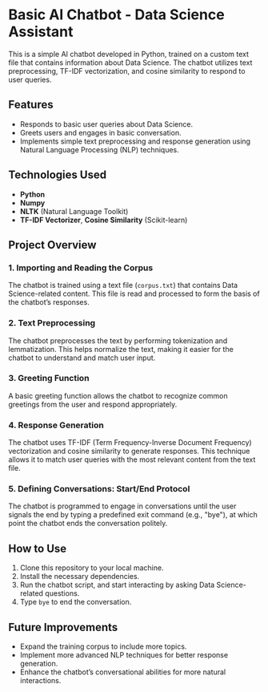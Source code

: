 

# Basic AI Chatbot - Data Science Assistant

This is a simple AI chatbot developed in Python, trained on a custom text file that contains information about Data Science. The chatbot utilizes text preprocessing, TF-IDF vectorization, and cosine similarity to respond to user queries.

## Features
- Responds to basic user queries about Data Science.
- Greets users and engages in basic conversation.
- Implements simple text preprocessing and response generation using Natural Language Processing (NLP) techniques.

## Technologies Used
- **Python**
- **Numpy**
- **NLTK** (Natural Language Toolkit)
- **TF-IDF Vectorizer**, **Cosine Similarity** (Scikit-learn)

## Project Overview

### 1. Importing and Reading the Corpus
The chatbot is trained using a text file (`corpus.txt`) that contains Data Science-related content. This file is read and processed to form the basis of the chatbot’s responses.

### 2. Text Preprocessing
The chatbot preprocesses the text by performing tokenization and lemmatization. This helps normalize the text, making it easier for the chatbot to understand and match user input.

### 3. Greeting Function
A basic greeting function allows the chatbot to recognize common greetings from the user and respond appropriately.

### 4. Response Generation
The chatbot uses TF-IDF (Term Frequency-Inverse Document Frequency) vectorization and cosine similarity to generate responses. This technique allows it to match user queries with the most relevant content from the text file.

### 5. Defining Conversations: Start/End Protocol
The chatbot is programmed to engage in conversations until the user signals the end by typing a predefined exit command (e.g., "bye"), at which point the chatbot ends the conversation politely.

## How to Use
1. Clone this repository to your local machine.
2. Install the necessary dependencies.
3. Run the chatbot script, and start interacting by asking Data Science-related questions.
4. Type `bye` to end the conversation.

## Future Improvements
- Expand the training corpus to include more topics.
- Implement more advanced NLP techniques for better response generation.
- Enhance the chatbot’s conversational abilities for more natural interactions.



